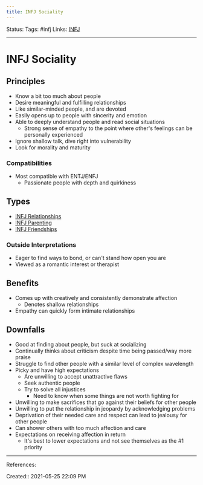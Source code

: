 ```yaml
---
title: INFJ Sociality
---
```

Status: 
Tags: #infj
Links: [INFJ](out/infj.md)
___
# INFJ Sociality
## Principles
- Know a bit too much about people
- Desire meaningful and fulfilling relationships
- Like similar-minded people, and are devoted
- Easily opens up to people with sincerity and emotion
- Able to deeply understand people and read social situations
	- Strong sense of empathy to the point where other's feelings can be personally experienced
- Ignore shallow talk, dive right into vulnerability
- Look for morality and maturity
### Compatibilities
- Most compatible with ENTJ/ENFJ
	- Passionate people with depth and quirkiness
## Types
- [INFJ Relationships](out/infj-relationships.md)
- [INFJ Parenting](out/infj-parenting.md)
- [INFJ Friendships](out/infj-friendships.md)
### Outside Interpretations
- Eager to find ways to bond, or can't stand how open you are
- Viewed as a romantic interest or therapist
## Benefits
- Comes up with creatively and consistently demonstrate affection
	- Denotes shallow relationships
- Empathy can quickly form intimate relationships
## Downfalls
- Good at finding about people, but suck at socializing
- Continually thinks about criticism despite time being passed/way more praise
- Struggle to find other people with a similar level of complex wavelength
- Picky and have high expectations
	- Are unwilling to accept unattractive flaws
	- Seek authentic people
	- Try to solve all injustices
		- Need to know when some things are not worth fighting for
- Unwilling to make sacrifices that go against their beliefs for other people
- Unwilling to put the relationship in jeopardy by acknowledging problems
- Deprivation of their needed care and respect can lead to jealousy for other people
- Can shower others with too much affection and care
- Expectations on receiving affection in return
	- It's best to lower expectations and not see themselves as the #1 priority
___
References:

Created:: 2021-05-25 22:09 PM